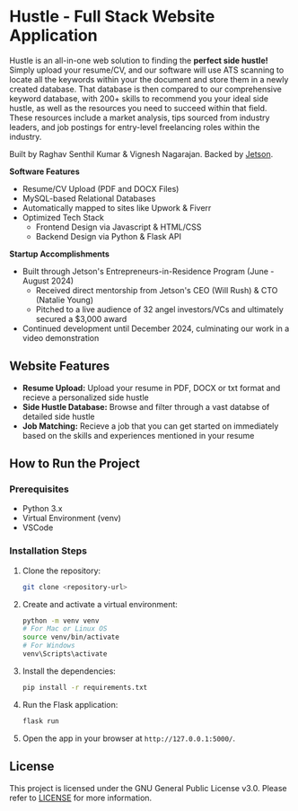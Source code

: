 # Hustle - Full Stack Website Application
Hustle is an all-in-one web solution to finding the **perfect side hustle!** Simply upload your resume/CV, and our software will use ATS scanning to locate all the keywords within your the document and store them in a newly created database. That database is then compared to our comprehensive keyword database, with 200+ skills to recommend you your ideal side hustle, as well as the resources you need to succeed within that field. These resources include a market analysis, tips sourced from industry leaders, and job postings for entry-level freelancing roles within the industry.

Built by Raghav Senthil Kumar & Vignesh Nagarajan. Backed by [Jetson](https://www.jetson.app/).

**Software Features**
- Resume/CV Upload (PDF and DOCX Files)
- MySQL-based Relational Databases
- Automatically mapped to sites like Upwork & Fiverr
- Optimized Tech Stack
  - Frontend Design via Javascript & HTML/CSS
  - Backend Design via Python & Flask API


**Startup Accomplishments**
- Built through Jetson's Entrepreneurs-in-Residence Program (June - August 2024)
  - Received direct mentorship from Jetson's CEO (Will Rush) & CTO (Natalie Young)
  - Pitched to a live audience of 32 angel investors/VCs and ultimately secured a $3,000 award
- Continued development until December 2024, culminating our work in a video demonstration



## Website Features

- **Resume Upload:** Upload your resume in PDF, DOCX or txt format and recieve a personalized side hustle
- **Side Hustle Database:** Browse and filter through a vast databse of detailed side hustle
- **Job Matching:** Recieve a job that you can get started on immediately based on the skills and experiences mentioned in your resume

## How to Run the Project

### Prerequisites
- Python 3.x
- Virtual Environment (venv)
- VSCode

### Installation Steps
1. Clone the repository:
    ```bash
    git clone <repository-url>
    ```
2. Create and activate a virtual environment:
    ```bash
    python -m venv venv
    # For Mac or Linux OS
    source venv/bin/activate
    # For Windows
    venv\Scripts\activate
    ```

3. Install the dependencies:
    ```bash
    pip install -r requirements.txt
    ```

4. Run the Flask application:
    ```bash
    flask run
    ```

5. Open the app in your browser at `http://127.0.0.1:5000/`.


## License

This project is licensed under the GNU General Public License v3.0. Please refer to [LICENSE](https://github.com/vignesh-nagarajan-vn/Hustle/blob/main/LICENSE) for more information.

